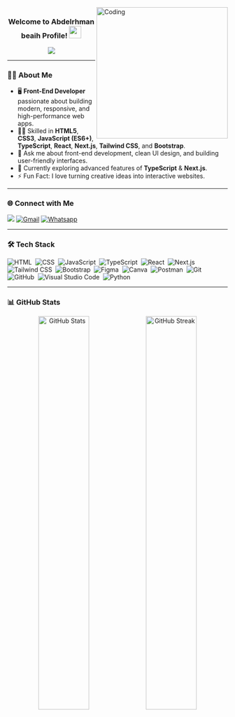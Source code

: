 <img align="right" alt="Coding" width="300" src="https://user-images.githubusercontent.com/77529535/104816402-097a5f80-5843-11eb-9d83-deadb3bb212c.gif">

<h3 align="center">
  Welcome to Abdelrhman beaih Profile! <img src="https://media.giphy.com/media/hvRJCLFzcasrR4ia7z/giphy.gif" width="28">
</h3>

<p align="center">
  <a href="https://github.com/DenverCoder1/readme-typing-svg">
    <img src="https://readme-typing-svg.herokuapp.com/?lines=Front-End%20Developer;React%20%7C%20Next.js%20%7C%20TypeScript;Always%20learning%20new%20things&font=Fira%20Code&center=true&width=500&height=45&color=00DF67&vCenter=true&size=22">
  </a>
</p>

---

### 👨‍💻 About Me
- 🖥️ **Front-End Developer** passionate about building modern, responsive, and high-performance web apps.  
- 👨‍💻 Skilled in **HTML5**, **CSS3**, **JavaScript (ES6+)**, **TypeScript**, **React**, **Next.js**, **Tailwind CSS**, and **Bootstrap**.  
- 💬 Ask me about front-end development, clean UI design, and building user-friendly interfaces.  
- 🚀 Currently exploring advanced features of **TypeScript** & **Next.js**.  
- ⚡ Fun Fact: I love turning creative ideas into interactive websites.  

---

### 🌐 Connect with Me
<a href="https://www.linkedin.com/in//" target="_blank"><img src="https://img.shields.io/badge/-abdelrhman-beaih-style=for-the-badge&logo=Linkedin&logoColor=white"/></a>
[![Gmail](https://img.shields.io/badge/-Gmail-D14836?style=for-the-badge&logo=gmail&logoColor=white)](mailto:abdobeaih43@gmail.com)
[![Whatsapp](https://img.shields.io/badge/-Whatsapp-075e54?style=for-the-badge&logo=Whatsapp&logoColor=white)](https://api.whatsapp.com/send?phone=201142628174)

---

### 🛠 Tech Stack
![HTML](https://img.shields.io/badge/-HTML-05122A?style=flat&logo=HTML5)&nbsp;
![CSS](https://img.shields.io/badge/-CSS-05122A?style=flat&logo=CSS3&logoColor=1572B6)&nbsp;
![JavaScript](https://img.shields.io/badge/-JavaScript-05122A?style=flat&logo=javascript)&nbsp;
![TypeScript](https://img.shields.io/badge/-TypeScript-05122A?style=flat&logo=typescript)&nbsp;
![React](https://img.shields.io/badge/-React-05122A?style=flat&logo=react)&nbsp;
![Next.js](https://img.shields.io/badge/-Next.js-05122A?style=flat&logo=next.js)&nbsp;
![Tailwind CSS](https://img.shields.io/badge/-Tailwind%20CSS-05122A?style=flat&logo=tailwind-css)&nbsp;
![Bootstrap](https://img.shields.io/badge/-Bootstrap-05122A?style=flat&logo=bootstrap)&nbsp;
![Figma](https://img.shields.io/badge/-Figma-05122A?style=flat&logo=figma)&nbsp;
![Canva](https://img.shields.io/badge/-Canva-05122A?style=flat&logo=canva)&nbsp;
![Postman](https://img.shields.io/badge/-Postman-05122A?style=flat&logo=postman)&nbsp;
![Git](https://img.shields.io/badge/-Git-05122A?style=flat&logo=git)&nbsp;
![GitHub](https://img.shields.io/badge/-GitHub-05122A?style=flat&logo=github)&nbsp;
![Visual Studio Code](https://img.shields.io/badge/-VS%20Code-05122A?style=flat&logo=visual-studio-code&logoColor=007ACC)&nbsp;
![Python](https://img.shields.io/badge/-Python-05122A?style=flat&logo=python)&nbsp;

---

### 📊 GitHub Stats
<p align="center">
  <img src="https://github-readme-stats.vercel.app/api?username=eslamshaban060&show_icons=true&theme=radical" alt="GitHub Stats" width="48%">
  <img src="https://github-readme-streak-stats.herokuapp.com/?user=eslamshaban060&theme=radical" alt="GitHub Streak" width="48%">
</p>
